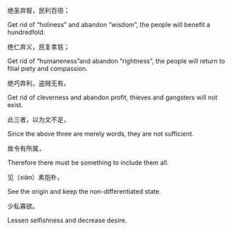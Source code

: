 绝圣弃智，民利百倍；

Get rid of “holiness” and abandon “wisdom”, the people will benefit a hundredfold.

绝仁弃义，民复孝慈；

Get rid of “humaneness”and abandon “rightness”, the people will return to filial piety and compassion.

绝巧弃利，盗贼无有。

Get rid of cleverness and abandon profit, thieves and gangsters will not exist.

此三者，以为文不足，

Since the above three are merely words, they are not sufficient.

故令有所属，

Therefore there must be something to include them all.

见（xiàn）素抱朴，

See the origin and keep the non-differentiated state.

少私寡欲。

Lessen selfishness and decrease desire.
